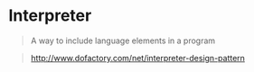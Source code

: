 # Interpreter

> A way to include language elements in a program

> http://www.dofactory.com/net/interpreter-design-pattern
